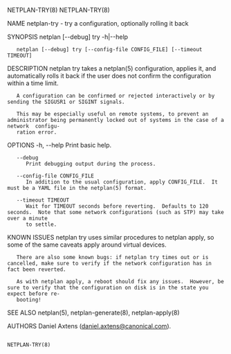 NETPLAN-TRY(8)																	NETPLAN-TRY(8)

NAME
       netplan-try - try a configuration, optionally rolling it back

SYNOPSIS
       netplan [--debug] try -h|--help

       netplan [--debug] try [--config-file CONFIG_FILE] [--timeout TIMEOUT]

DESCRIPTION
       netplan	try takes a netplan(5) configuration, applies it, and automatically rolls it back if the user does not confirm the configuration within a time
       limit.

       A configuration can be confirmed or rejected interactively or by sending the SIGUSR1 or SIGINT signals.

       This may be especially useful on remote systems, to prevent an administrator being permanently locked out of systems in the case of a network  configu‐
       ration error.

OPTIONS
       -h, --help
	      Print basic help.

       --debug
	      Print debugging output during the process.

       --config-file CONFIG_FILE
	      In addition to the usual configuration, apply CONFIG_FILE.  It must be a YAML file in the netplan(5) format.

       --timeout TIMEOUT
	      Wait for TIMEOUT seconds before reverting.  Defaults to 120 seconds.  Note that some network configurations (such as STP) may take over a minute
	      to settle.

KNOWN ISSUES
       netplan try uses similar procedures to netplan apply, so some of the same caveats apply around virtual devices.

       There are also some known bugs: if netplan try times out or is cancelled, make sure to verify if the network configuration has in fact been reverted.

       As with netplan apply, a reboot should fix any issues.  However, be sure to verify that the configuration on disk is in the state you expect before re‐
       booting!

SEE ALSO
       netplan(5), netplan-generate(8), netplan-apply(8)

AUTHORS
       Daniel Axtens (<daniel.axtens@canonical.com>).

																		NETPLAN-TRY(8)
